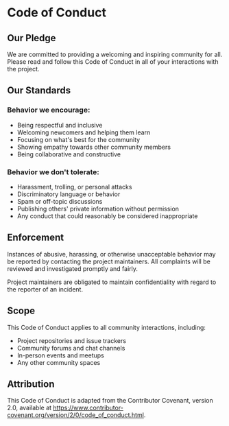 # Code of Conduct

## Our Pledge

We are committed to providing a welcoming and inspiring community for all. Please read and follow this Code of Conduct in all of your interactions with the project.

## Our Standards

### Behavior we encourage:

- Being respectful and inclusive
- Welcoming newcomers and helping them learn
- Focusing on what's best for the community
- Showing empathy towards other community members
- Being collaborative and constructive

### Behavior we don't tolerate:

- Harassment, trolling, or personal attacks
- Discriminatory language or behavior
- Spam or off-topic discussions
- Publishing others' private information without permission
- Any conduct that could reasonably be considered inappropriate

## Enforcement

Instances of abusive, harassing, or otherwise unacceptable behavior may be reported by contacting the project maintainers. All complaints will be reviewed and investigated promptly and fairly.

Project maintainers are obligated to maintain confidentiality with regard to the reporter of an incident.

## Scope

This Code of Conduct applies to all community interactions, including:

- Project repositories and issue trackers
- Community forums and chat channels
- In-person events and meetups
- Any other community spaces

## Attribution

This Code of Conduct is adapted from the Contributor Covenant, version 2.0, available at https://www.contributor-covenant.org/version/2/0/code_of_conduct.html.